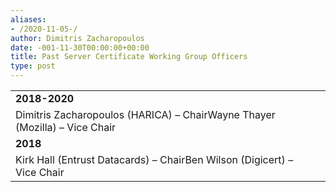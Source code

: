 ```yaml
---
aliases:
- /2020-11-05-/
author: Dimitris Zacharopoulos
date: -001-11-30T00:00:00+00:00
title: Past Server Certificate Working Group Officers
type: post
---
```


| | |
| --- | --- |
| **2018-2020** |
Dimitris Zacharopoulos (HARICA) – ChairWayne Thayer (Mozilla) – Vice Chair |
| **2018** |
Kirk Hall (Entrust Datacards) – ChairBen Wilson (Digicert) – Vice Chair |